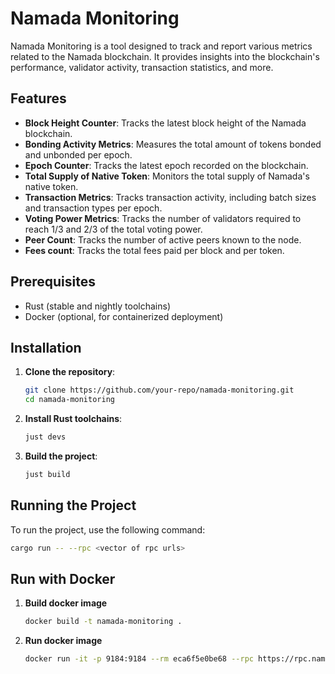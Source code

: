 # Namada Monitoring

Namada Monitoring is a tool designed to track and report various metrics related to the Namada blockchain. It provides insights into the blockchain's performance, validator activity, transaction statistics, and more.

## Features

- **Block Height Counter**: Tracks the latest block height of the Namada blockchain.
- **Bonding Activity Metrics**: Measures the total amount of tokens bonded and unbonded per epoch.
- **Epoch Counter**: Tracks the latest epoch recorded on the blockchain.
- **Total Supply of Native Token**: Monitors the total supply of Namada's native token.
- **Transaction Metrics**: Tracks transaction activity, including batch sizes and transaction types per epoch.
- **Voting Power Metrics**: Tracks the number of validators required to reach 1/3 and 2/3 of the total voting power.
- **Peer Count**: Tracks the number of active peers known to the node.
- **Fees count**: Tracks the total fees paid per block and per token.  

## Prerequisites

- Rust (stable and nightly toolchains)
- Docker (optional, for containerized deployment)

## Installation

1. **Clone the repository**:
    ```sh
    git clone https://github.com/your-repo/namada-monitoring.git
    cd namada-monitoring
    ```

2. **Install Rust toolchains**:
    ```sh
    just devs
    ```

3. **Build the project**:
    ```sh
    just build
    ```

## Running the Project

To run the project, use the following command:

```sh
cargo run -- --rpc <vector of rpc urls>
```

## Run with Docker

1. **Build docker image**
    ```sh
    docker build -t namada-monitoring .
    ```
2. **Run docker image**
    ```sh
    docker run -it -p 9184:9184 --rm eca6f5e0be68 --rpc https://rpc.namada-archive.citizenweb3.com
    ```